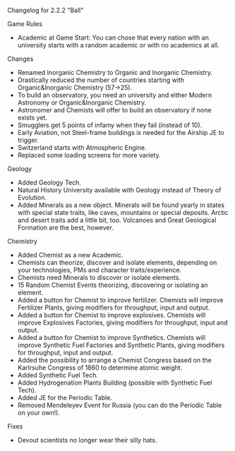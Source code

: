 Changelog for 2.2.2 "Ball"

Game Rules
- Academic at Game Start: You can chose that every nation with an university starts with a random academic or with no academics at all.

Changes
- Renamed Inorganic Chemistry to Organic and Inorganic Chemistry.
- Drastically reduced the number of countries starting with Organic&Inorganic Chemistry (57->25).
- To build an observatory, you need an university and either Modern Astronomy or Organic&Inorganic Chemistry.
- Astronomer and Chemists will offer to build an observatory if none exists yet.
- Smugglers get 5 points of infamy when they fail (instead of 10).
- Early Aviation, not Steel-frame buildings is needed for the Airship JE to trigger.
- Switzerland starts with Atmospheric Engine.
- Replaced some loading screens for more variety.

Geology
- Added Geology Tech.
- Natural History University available with Geology instead of Theory of Evolution.
- Added Minerals as a new object. Minerals will be found yearly in states with special state traits, like caves, mountains or special deposits. Arctic and desert traits add a little bit, too. Volcanoes and Great Geological Formation are the best, however.

Chemistry
- Added Chemist as a new Academic.
- Chemists can theorize, discover and isolate elements, depending on your technologies, PMs and character traits/experience.
- Chemists need Minerals to discover or isolate elements.
- 15 Random Chemist Events theorizing, discovering or isolating an element.
- Added a button for Chemist to improve fertilizer. Chemists will improve Fertilizer Plants, giving modifiers for throughput, input and output.
- Added a button for Chemist to improve explosives. Chemists will improve Explosives Factories, giving modifiers for throughput, input and output.
- Added a button for Chemist to improve Synthetics. Chemists will improve Synthetic Fuel Factories and Synthetic Plants, giving modifiers for throughput, input and output.
- Added the possibility to arrange a Chemist Congress based on the Karlrsuhe Congress of 1860 to determine atomic weight.
- Added Synthetic Fuel Tech.
- Added Hydrogenation Plants Building (possible with Synthetic Fuel Tech).
- Added JE for the Periodic Table.
- Removed Mendeleyev Event for Russia (you can do the Periodic Table on your own!).

Fixes
- Devout scientists no longer wear their silly hats.
